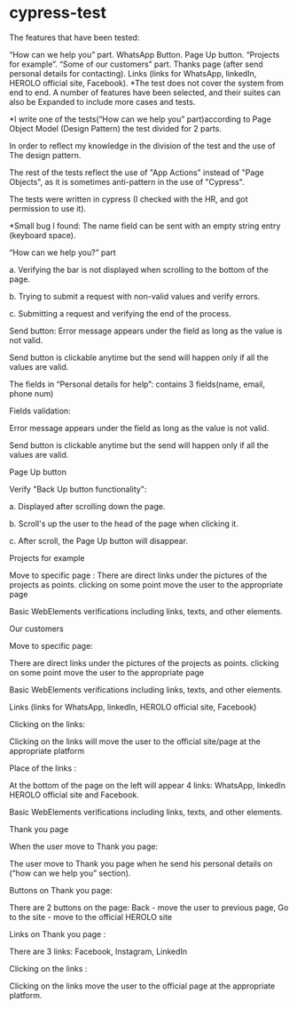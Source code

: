 # cypress-test
The features that have been tested:

“How can we help you” part.
WhatsApp Button.
Page Up button.
“Projects for example”.
“Some of our customers” part.
Thanks page (after send personal details for contacting).
Links (links for WhatsApp, linkedIn, HEROLO official site, Facebook).
*The test does not cover the system from end to end.
A number of features have been selected, and their suites can also be Expanded to include
more cases and tests.

*I write one of the tests(“How can we help you” part)according to Page Object Model (Design
Pattern) the test divided for 2 parts.

In order to reflect my knowledge in the division of the test and the use of The design pattern.

The rest of the tests reflect the use of "App Actions" instead of "Page Objects", as it is
sometimes anti-pattern in the use of "Cypress".

The tests were written in cypress (I checked with the HR, and got permission to use it).

*Small bug I found: The name field can be sent with an empty string entry (keyboard space).

“How can we help you?” part

a. Verifying the bar is not displayed when scrolling to the bottom of the page.

b. Trying to submit a request with non-valid values and verify errors.

c. Submitting a request and verifying the end of the process.

Send button:
Error message appears under the field as long as the value is not valid.

Send button is clickable anytime but the send will happen only if all the values are valid.

The fields in “Personal details for help”:
contains 3 fields(name, email, phone num)

Fields validation:

Error message appears under the field as long as the value is not valid.

Send button is clickable anytime but the send will happen only if all the values are valid.

Page Up button

Verify "Back Up button functionality":

a. Displayed after scrolling down the page.

b. Scroll's up the user to the head of the page when clicking it.

c. After scroll, the Page Up button will disappear.

Projects for example

Move to specific page :
There are direct links under the pictures of the projects as points. clicking on some point move
the user to the appropriate page

Basic WebElements verifications including links, texts, and other elements.

Our customers

Move to specific page:

There are direct links under the pictures of the projects as points. clicking on some point move
the user to the appropriate page

Basic WebElements verifications including links, texts, and other elements.

Links (links for WhatsApp, linkedIn, HEROLO official site, Facebook)

Clicking on the links:

Clicking on the links will move the user to the official site/page at the appropriate platform

Place of the links :

At the bottom of the page on the left will appear 4 links: WhatsApp, linkedIn HEROLO official
site and Facebook.

Basic WebElements verifications including links, texts, and other elements.

Thank you page

When the user move to Thank you page:

The user move to Thank you page when he send his personal details on (“how can we help you”
section).

Buttons on Thank you page:

There are 2 buttons on the page: Back - move the user to previous page, Go to the site - move
to the official HEROLO site

Links on Thank you page :

There are 3 links: Facebook, Instagram, LinkedIn

Clicking on the links :

Clicking on the links move the user to the official page at the appropriate platform.

